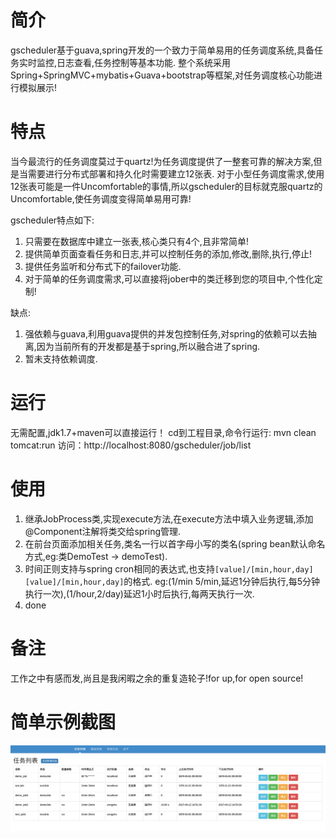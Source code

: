 # 简介
gscheduler基于guava,spring开发的一个致力于简单易用的任务调度系统,具备任务实时监控,日志查看,任务控制等基本功能.
整个系统采用Spring+SpringMVC+mybatis+Guava+bootstrap等框架,对任务调度核心功能进行模拟展示!

# 特点
当今最流行的任务调度莫过于quartz!为任务调度提供了一整套可靠的解决方案,但是当需要进行分布式部署和持久化时需要建立12张表.
对于小型任务调度需求,使用12张表可能是一件Uncomfortable的事情,所以gscheduler的目标就克服quartz的Uncomfortable,使任务调度变得简单易用可靠!

gscheduler特点如下:
1. 只需要在数据库中建立一张表,核心类只有4个,且非常简单!
2. 提供简单页面查看任务和日志,并可以控制任务的添加,修改,删除,执行,停止!
3. 提供任务监听和分布式下的failover功能.
4. 对于简单的任务调度需求,可以直接将jober中的类迁移到您的项目中,个性化定制!


缺点:
1. 强依赖与guava,利用guava提供的并发包控制任务,对spring的依赖可以去抽离,因为当前所有的开发都是基于spring,所以融合进了spring.
2. 暂未支持依赖调度.

# 运行
无需配置,jdk1.7+maven可以直接运行！
cd到工程目录,命令行运行: mvn clean tomcat:run
访问：http://localhost:8080/gscheduler/job/list

# 使用
1. 继承JobProcess类,实现execute方法,在execute方法中填入业务逻辑,添加@Component注解将类交给spring管理.
2. 在前台页面添加相关任务,类名一行以首字母小写的类名(spring bean默认命名方式,eg:类DemoTest -> demoTest).
3. 时间正则支持与spring cron相同的表达式,也支持`[value]/[min,hour,day] [value]/[min,hour,day]`的格式.
eg:(1/min 5/min,延迟1分钟后执行,每5分钟执行一次),(1/hour,2/day)延迟1小时后执行,每两天执行一次.
4. done


# 备注
工作之中有感而发,尚且是我闲暇之余的重复造轮子!for up,for open source!

# 简单示例截图

![image](https://github.com/runingriver/gscheduler/blob/master/images/gschedule_demo.png)